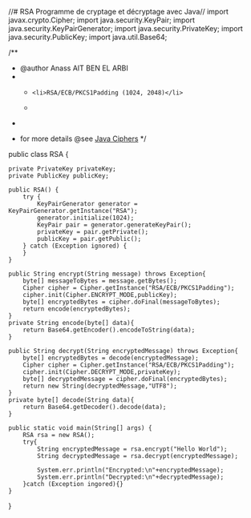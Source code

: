 //# RSA
Programme de cryptage et décryptage avec Java//
import javax.crypto.Cipher;
import java.security.KeyPair;
import java.security.KeyPairGenerator;
import java.security.PrivateKey;
import java.security.PublicKey;
import java.util.Base64;

/**
 * @author Anass AIT BEN EL ARBI
 * <ul>
 *     <li>RSA/ECB/PKCS1Padding (1024, 2048)</li>
 * </ul>
 * <p>
 * for more details @see <a href="https://docs.oracle.com/javase/7/docs/api/javax/crypto/Cipher.html">Java Ciphers</a>
 */

public class RSA {

    private PrivateKey privateKey;
    private PublicKey publicKey;

    public RSA() {
        try {
            KeyPairGenerator generator = KeyPairGenerator.getInstance("RSA");
            generator.initialize(1024);
            KeyPair pair = generator.generateKeyPair();
            privateKey = pair.getPrivate();
            publicKey = pair.getPublic();
        } catch (Exception ignored) {
        }
    }

    public String encrypt(String message) throws Exception{
        byte[] messageToBytes = message.getBytes();
        Cipher cipher = Cipher.getInstance("RSA/ECB/PKCS1Padding");
        cipher.init(Cipher.ENCRYPT_MODE,publicKey);
        byte[] encryptedBytes = cipher.doFinal(messageToBytes);
        return encode(encryptedBytes);
    }
    private String encode(byte[] data){
        return Base64.getEncoder().encodeToString(data);
    }

    public String decrypt(String encryptedMessage) throws Exception{
        byte[] encryptedBytes = decode(encryptedMessage);
        Cipher cipher = Cipher.getInstance("RSA/ECB/PKCS1Padding");
        cipher.init(Cipher.DECRYPT_MODE,privateKey);
        byte[] decryptedMessage = cipher.doFinal(encryptedBytes);
        return new String(decryptedMessage,"UTF8");
    }
    private byte[] decode(String data){
        return Base64.getDecoder().decode(data);
    }

    public static void main(String[] args) {
        RSA rsa = new RSA();
        try{
            String encryptedMessage = rsa.encrypt("Hello World");
            String decryptedMessage = rsa.decrypt(encryptedMessage);

            System.err.println("Encrypted:\n"+encryptedMessage);
            System.err.println("Decrypted:\n"+decryptedMessage);
        }catch (Exception ingored){}
    }
}
